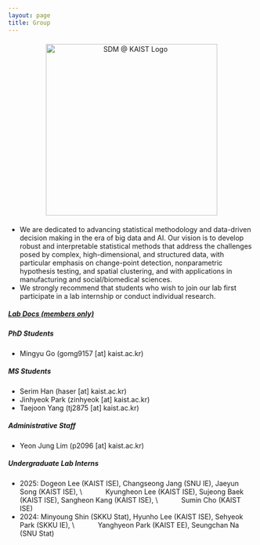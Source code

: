 ```yaml
---
layout: page
title: Group
---
```


<div style="text-align:center; margin:20px 0;">
  <img src="https://hoseungs.github.io/img/logo.png" 
       alt="SDM @ KAIST Logo" 
       width="350" height="auto" 
       style="display:inline-block;" />
</div>

* We are dedicated to advancing statistical methodology and data-driven decision making in the era of big data and AI. Our vision is to develop robust and interpretable statistical methods that address the challenges posed by complex, high-dimensional, and structured data, with particular emphasis on change-point detection, nonparametric hypothesis testing, and spatial clustering, and with applications in manufacturing and social/biomedical sciences.
* We strongly recommend that students who wish to join our lab first participate in a lab internship or conduct individual research.


##### [Lab Docs (members only)](https://www.notion.so/sdmkaist/)


##### PhD Students  
* Mingyu Go (gomg9157 [at] kaist.ac.kr)



##### MS Students  
* Serim Han (haser [at] kaist.ac.kr) 
* Jinhyeok Park (zinhyeok [at] kaist.ac.kr)
* Taejoon Yang (tj2875 [at] kaist.ac.kr)


##### Administrative Staff  
* Yeon Jung Lim (p2096 [at] kaist.ac.kr)



##### Undergraduate Lab Interns  
* 2025: Dogeon Lee (KAIST ISE), Changseong Jang (SNU IE), Jaeyun Song (KAIST ISE), \\
  &ensp; &ensp; &ensp; &ensp; Kyungheon Lee (KAIST ISE), Sujeong Baek (KAIST ISE), Sangheon Kang (KAIST ISE), \\
  &ensp; &ensp; &ensp; &ensp; Sumin Cho (KAIST ISE)
* 2024: Minyoung Shin (SKKU Stat), Hyunho Lee (KAIST ISE), Sehyeok Park (SKKU IE), \\
  &ensp; &ensp; &ensp; &ensp; Yanghyeon Park (KAIST EE), Seungchan Na (SNU Stat)


